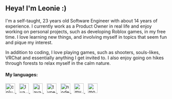 <h2 align="left">Heya! I'm Leonie :)</h2>

I'm a self-taught, 23 years old Software Engineer with about 14 years of experience. I currently work as a Product Owner in real life and enjoy working on personal projects, such as developing Roblox games, in my free time. I love learning new things, and involving myself in topics that seem fun and pique my interest.

In addition to coding, I love playing games, such as shooters, souls-likes, VRChat and essentially anything I get invited to. I also enjoy going on hikes through forests to relax myself in the calm nature.

<h4 align="left">My languages:</h4>
<div align="left">
  <a href="https://cplusplus.com">
    <img src="https://cdn.jsdelivr.net/gh/devicons/devicon/icons/cplusplus/cplusplus-original.svg" height="30" alt="cplusplus logo"/>
  </a>
  <img width="5" />
  <a href="https://luau-lang.org">
    <img src="https://cdn.jsdelivr.net/gh/devicons/devicon/icons/lua/lua-original.svg" height="30" alt="lua logo"/>
  </a>
  <img width="5" />
  <a href="https://www.javascript.com">
    <img src="https://cdn.jsdelivr.net/gh/devicons/devicon/icons/javascript/javascript-original.svg" height="30" alt="javascript logo"/>
  </a>
  <img width="5" />
  <a href="https://www.typescriptlang.org">
    <img src="https://cdn.jsdelivr.net/gh/devicons/devicon/icons/typescript/typescript-original.svg" height="30" alt="typescript logo"/>
  </a>
  <img width="5" />
  <a href="https://nodejs.org">
    <img src="https://cdn.jsdelivr.net/gh/devicons/devicon/icons/nodejs/nodejs-original.svg" height="30" alt="nodejs logo"/>
  </a>
  <img width="5" />
  <a href="https://www.mysql.com">
    <img src="https://cdn.jsdelivr.net/gh/devicons/devicon/icons/mysql/mysql-original.svg" height="30" alt="mysql logo"/>
  </a>
  <img width="5" />
  <a href="https://www.mongodb.com">
    <img src="https://cdn.jsdelivr.net/gh/devicons/devicon/icons/mongodb/mongodb-original.svg" height="30" alt="mongodb logo"/>
  </a>
</div>
